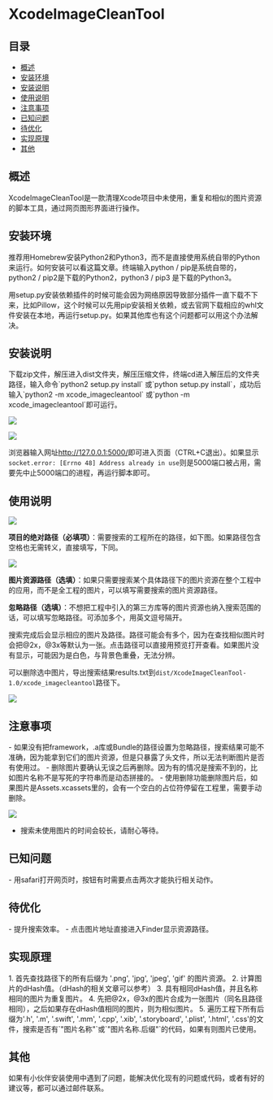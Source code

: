 # XcodeImageCleanTool
## 目录
- [概述](#description)
- [安装环境](#environment)
- [安装说明](#installation)
- [使用说明](#usage)
- [注意事项](#attation)
- [已知问题](#issue)
- [待优化](#optimization)
- [实现原理](#implement)
- [其他](#other)

<h2 id="description">概述</h2>
XcodeImageCleanTool是一款清理Xcode项目中未使用，重复和相似的图片资源的脚本工具，通过网页图形界面进行操作。

<h2 id="environment">安装环境</h2>
推荐用Homebrew安装Python2和Python3，而不是直接使用系统自带的Python来运行。如何安装可以看这篇文章<https://stringpiggy.hpd.io/mac-osx-python3-dual-install/>。终端输入python / pip是系统自带的，python2 / pip2是下载的Python2，python3 / pip3 是下载的Python3。

用setup.py安装依赖插件的时候可能会因为网络原因导致部分插件一直下载不下来，比如Pillow，这个时候可以先用pip安装相关依赖，或去官网下载相应的whl文件安装在本地，再运行setup.py。如果其他库也有这个问题都可以用这个办法解决。

<h2 id="installation">安装说明</h2>
下载zip文件，解压进入dist文件夹，解压压缩文件，终端cd进入解压后的文件夹路径，输入命令`python2 setup.py install` 或`python setup.py install`，成功后输入`python2 -m xcode_imagecleantool` 或`python -m xcode_imagecleantool`即可运行。

![](http://upload-images.jianshu.io/upload_images/205216-e89c4e5220184975.png?imageMogr2/auto-orient/strip%7CimageView2/2/w/1240)

![](http://upload-images.jianshu.io/upload_images/205216-64d471c47f87233f.png?imageMogr2/auto-orient/strip%7CimageView2/2/w/1240)

浏览器输入网址<http://127.0.0.1:5000/>即可进入页面（CTRL+C退出）。如果显示`socket.error: [Errno 48] Address already in use`则是5000端口被占用，需要先中止5000端口的进程，再运行脚本即可。

<h2 id="usage">使用说明</h2>

![](http://upload-images.jianshu.io/upload_images/205216-0e2ed14c58991dd1.png?imageMogr2/auto-orient/strip%7CimageView2/2/w/1240)

**项目的绝对路径（必填项）**：需要搜索的工程所在的路径，如下图。如果路径包含空格也无需转义，直接填写，下同。

![](http://upload-images.jianshu.io/upload_images/205216-6c2988faf5e36198.png?imageMogr2/auto-orient/strip%7CimageView2/2/w/1240)

**图片资源路径（选填）**：如果只需要搜索某个具体路径下的图片资源在整个工程中的应用，而不是全工程的图片，可以填写需要搜索的图片资源路径。

**忽略路径（选填）**：不想把工程中引入的第三方库等的图片资源也纳入搜索范围的话，可以填写忽略路径。可添加多个，用英文逗号隔开。

搜索完成后会显示相应的图片及路径。路径可能会有多个，因为在查找相似图片时会把@2x，@3x等默认为一张。点击路径可以直接用预览打开查看。如果图片没有显示，可能因为是白色，与背景色重叠，无法分辨。

可以删除选中图片，导出搜索结果results.txt到`dist/XcodeImageCleanTool-1.0/xcode_imagecleantool`路径下。

![](http://upload-images.jianshu.io/upload_images/205216-4df8fe51638450f5.png?imageMogr2/auto-orient/strip%7CimageView2/2/w/1240)

<h2 id="attation">注意事项</h2>
- 如果没有把framework，.a库或Bundle的路径设置为忽略路径，搜索结果可能不准确，因为能拿到它们的图片资源，但是只暴露了头文件，所以无法判断图片是否有使用过。
- 删除图片要确认无误之后再删除。因为有的情况是搜索不到的，比如图片名称不是写死的字符串而是动态拼接的。
- 使用删除功能删除图片后，如果图片是Assets.xcassets里的，会有一个空白的占位符停留在工程里，需要手动删除。

![](http://upload-images.jianshu.io/upload_images/205216-98c2baaa4bf1a44a.png?imageMogr2/auto-orient/strip%7CimageView2/2/w/1240)

- 搜索未使用图片的时间会较长，请耐心等待。

<h2 id="issue">已知问题</h2>
- 用safari打开网页时，按钮有时需要点击两次才能执行相关动作。

<h2 id="optimization">待优化</h2>
- 提升搜索效率。
- 点击图片地址直接进入Finder显示资源路径。

<h2 id="implement">实现原理</h2>
1. 首先查找路径下的所有后缀为 '.png', 'jpg', 'jpeg', 'gif' 的图片资源。
2. 计算图片的dHash值。（dHash的相关文章可以参考<http://www.jianshu.com/writer#/notebooks/422841/notes/16529854/preview>）
3. 具有相同dHash值，并且名称相同的图片为重复图片。
4. 先把@2x，@3x的图片合成为一张图片（同名且路径相同），之后如果存在dHash值相同的图片，则为相似图片。
5. 遍历工程下所有后缀为'.h', '.m', '.swift', '.mm', '.cpp', '.xib', '.storyboard', '.plist', '.html', '.css'的文件，搜索是否有`"图片名称"`或`"图片名称.后缀"`的代码，如果有则图片已使用。

<h2 id="other">其他</h2>
如果有小伙伴安装使用中遇到了问题，能解决优化现有的问题或代码，或者有好的建议等，都可以通过邮件联系<molayyu@gmail.com>。
